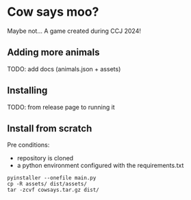 # Cow says moo?

Maybe not... A game created during CCJ 2024!

## Adding more animals

TODO: add docs (animals.json + assets)

## Installing

TODO: from release page to running it

## Install from scratch

Pre conditions:
* repository is cloned
* a python environment configured with the requirements.txt

```
pyinstaller --onefile main.py
cp -R assets/ dist/assets/
tar -zcvf cowsays.tar.gz dist/
```

